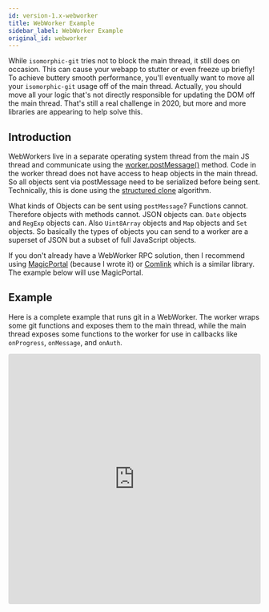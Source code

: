 ```yaml
---
id: version-1.x-webworker
title: WebWorker Example
sidebar_label: WebWorker Example
original_id: webworker
---
```


While `isomorphic-git` tries not to block the main thread, it still does on occasion.
This can cause your webapp to stutter or even freeze up briefly!
To achieve buttery smooth performance, you'll eventually want to move all your `isomorphic-git` usage off of the main thread.
Actually, you should move all your logic that's not directly responsible for updating the DOM off the main thread.
That's still a real challenge in 2020, but more and more libraries are appearing to help solve this.

## Introduction

WebWorkers live in a separate operating system thread from the main JS thread and communicate using the [worker.postMessage()](https://developer.mozilla.org/en-US/docs/Web/API/Worker/postMessage) method.
Code in the worker thread does not have access to heap objects in the main thread.
So all objects sent via postMessage need to be serialized before being sent.
Technically, this is done using the [structured clone](https://developer.mozilla.org/en-US/docs/Web/API/Web_Workers_API/Structured_clone_algorithm) algorithm.

What kinds of Objects can be sent using `postMessage`? Functions cannot. Therefore objects with methods cannot.
JSON objects can. `Date` objects and `RegExp` objects can. Also `Uint8Array` objects and `Map` objects and `Set` objects.
So basically the types of objects you can send to a worker are a superset of JSON but a subset of full JavaScript objects.

If you don't already have a WebWorker RPC solution, then I recommend using [MagicPortal](https://www.npmjs.com/package/magic-portal) (because I wrote it) or [Comlink](https://www.npmjs.com/package/comlink) which is a similar library.
The example below will use MagicPortal.

## Example

Here is a complete example that runs git in a WebWorker.
The worker wraps some git functions and exposes them to the main thread, while the main thread exposes some functions to the worker for use in callbacks like `onProgress`, `onMessage`, and `onAuth`.

<iframe
  src="https://codesandbox.io/embed/magic-portal-with-isomorphic-git-ejdoo?fontsize=14&hidenavigation=1&module=%2Fworker.js&theme=dark"
  style="width:100%; height:500px; border:0; border-radius: 4px; overflow:hidden;"
  title="isomorphic-git@1.0 in a Worker example"
  sandbox="allow-modals allow-forms allow-popups allow-scripts allow-same-origin"></iframe>
